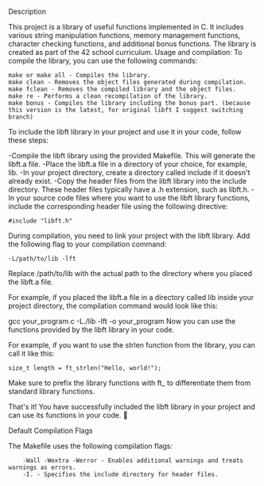 Description

This project is a library of useful functions implemented in C. It includes various string manipulation functions, memory management functions, character checking functions, and additional bonus functions. The library is created as part of the 42 school curriculum.
Usage and compilation:
To compile the library, you can use the following commands:

    make or make all - Compiles the library.
    make clean - Removes the object files generated during compilation.
    make fclean - Removes the compiled library and the object files.
    make re - Performs a clean recompilation of the library.
    make bonus - Compiles the library including the bonus part. (because this version is the latest, for original libft I suggest switching branch)

To include the libft library in your project and use it in your code, follow these steps:

-Compile the libft library using the provided Makefile. This will generate the libft.a file.
-Place the libft.a file in a directory of your choice, for example, lib.
-In your project directory, create a directory called include if it doesn't already exist.
-Copy the header files from the libft library into the include directory. These header files typically have a .h extension, such as libft.h.
-In your source code files where you want to use the libft library functions, include the corresponding header file using the following directive:

    #include "libft.h"

During compilation, you need to link your project with the libft library. Add the following flag to your compilation command:

    -L/path/to/lib -lft
Replace /path/to/lib with the actual path to the directory where you placed the libft.a file.

For example, if you placed the libft.a file in a directory called lib inside your project directory, the compilation command would look like this:

gcc your_program.c -L./lib -lft -o your_program
Now you can use the functions provided by the libft library in your code.

For example, if you want to use the strlen function from the library, you can call it like this:

    size_t length = ft_strlen("Hello, world!");

Make sure to prefix the library functions with ft_ to differentiate them from standard library functions.

That's it! You have successfully included the libft library in your project and can use its functions in your code. 🎉

Default Compilation Flags

The Makefile uses the following compilation flags:

        -Wall -Wextra -Werror - Enables additional warnings and treats warnings as errors.
        -I. - Specifies the include directory for header files.
